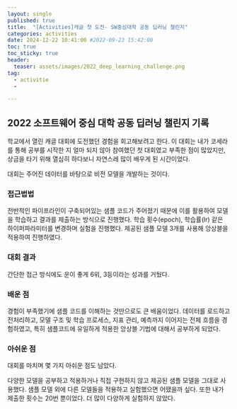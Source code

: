 ```yaml
---
layout: single
published: true
title:  "[Activities]캐글 첫 도전- SW중심대학 공동 딥러닝 챌린지"
categories: activities
date: 2024-12-22 10:41:00 #2022-09-23 15:42:00
toc: true
toc_sticky: true
header:
  teaser: assets/images/2022_deep_learning_challenge.png
tag:   
  - activitie
  - 

---
```


## 2022 소프트웨어 중심 대학 공동 딥러닝 챌린지 기록

학교에서 열린 캐글 대회에 도전했던 경험을 회고해보려고 한다. 
이 대회는 내가 코세라를 통해 공부를 시작한 지 얼마 되지 않아 참여했던 첫 대회였고 
부족한 점이 많았지만, 상금을 타기 위해 열심히 하다보니 자연스레 많이 배우게 된 시간이었다.

대회는 주어진 데이터를 바탕으로 비전 모델을 개발하는 것이다.

### 접근법법

전반적인 파이프라인이 구축되어있는 샘플 코드가 주어졌기 때문에 이를 활용하여 모델을 학습하고 결과를 제출하는 방식으로 진행했다. 
학습 횟수(epoch), 학습률(lr) 같은 하이퍼파라미터를 변경하며 실험을 진행했다. 
제공된 샘플 모델 3개를 사용해 앙상블을 적용하여 진행하였다.


### 대회 결과
간단한 접근 방식에도 운이 좋게 6위, 3등이라는 성과를 거뒀다.

### 배운 점

경험이 부족했기에 샘플 코드를 이해하는 것만으로도 큰 배움이었다. 
데이터를 로드하고 전처리하고, 모델 구조 및 학습 프로세스, 지표 관리, 예측까지 이어지는 전체 흐름을 경험하였고, 
특히 샘플코드에 유일하게 적용한 앙상블 기법에 대해서 공부하게 되었다. 


### 아쉬운 점

대회를 마치며 몇 가지 아쉬운 점도 남았다.

다양한 모델을 공부하고 적용하거나 직접 구현하지 않고 제공된 샘플 모델을 그대로 사용했다. 샘플 모델 외에 다른 모델들을 적용하고 실험했으면 어땠을까 싶다.
또한 내가 제출한 횟수는 20번 뿐이었다. 더 많이 다양하게 실험하지 않았다.

